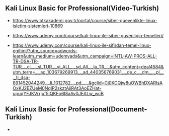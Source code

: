 ## Kali Linux Basic for Professional(Video-Turkish)

- https://www.btkakademi.gov.tr/portal/course/siber-guevenlikte-linux-isletim-sistemleri-10869

- https://www.udemy.com/course/kali-linux-ile-siber-guvenligin-temelleri/

- https://www.udemy.com/course/kali-linux-ile-sifirdan-temel-linux-egitimi/?utm_source=adwords-learn&utm_medium=udemyads&utm_campaign=INTL-AW-PROS-ALL-TR-DSA-TR-TUR_._ci__._sl_TUR_._vi_ALL_._sd_All_._la_TR_._&utm_content=deal4584&utm_term=_._ag_103679269913_._ad_440356769031_._de_c_._dm__._pl__._ti_dsa-891452044249_._li_1012782_._pd__._&gclid=Cj0KCQjw8uOWBhDXARIsAOxKJ2EZUeM0NqIP2skztAjiRAt3AoEZHat-upuqYFJKVrrjuf5IQKEo6I8aAv0JEALw_wcB

## Kali Linux Basic for Professional(Document-Turkish)

- 

